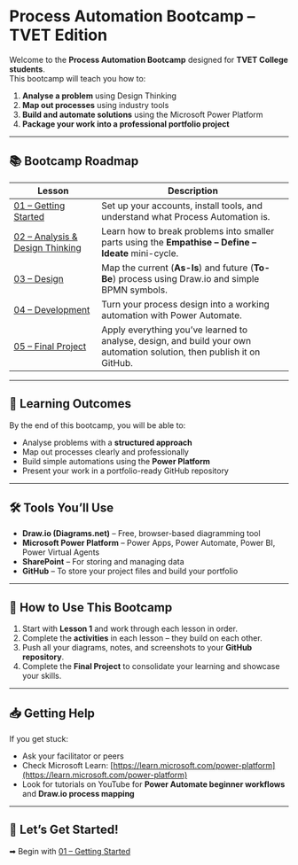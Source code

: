 # Process Automation Bootcamp – TVET Edition

Welcome to the **Process Automation Bootcamp** designed for **TVET College students**.  
This bootcamp will teach you how to:
1. **Analyse a problem** using Design Thinking
2. **Map out processes** using industry tools
3. **Build and automate solutions** using the Microsoft Power Platform
4. **Package your work into a professional portfolio project**

---

## 📚 Bootcamp Roadmap

| Lesson | Description |
|--------|-------------|
| [01 – Getting Started](./01%20Getting%20Started.md) | Set up your accounts, install tools, and understand what Process Automation is. |
| [02 – Analysis & Design Thinking](./02%20Analysis%20and%20Design%20Thinking.md) | Learn how to break problems into smaller parts using the **Empathise – Define – Ideate** mini-cycle. |
| [03 – Design](./03%20Design.md) | Map the current (**As-Is**) and future (**To-Be**) process using Draw.io and simple BPMN symbols. |
| [04 – Development](./04%20Development.md) | Turn your process design into a working automation with Power Automate. |
| [05 – Final Project](./05%20Final%20Project.md) | Apply everything you’ve learned to analyse, design, and build your own automation solution, then publish it on GitHub. |

---

## 🎯 Learning Outcomes
By the end of this bootcamp, you will be able to:
- Analyse problems with a **structured approach**
- Map out processes clearly and professionally
- Build simple automations using the **Power Platform**
- Present your work in a portfolio-ready GitHub repository

---

## 🛠 Tools You’ll Use
- **Draw.io (Diagrams.net)** – Free, browser-based diagramming tool  
- **Microsoft Power Platform** – Power Apps, Power Automate, Power BI, Power Virtual Agents  
- **SharePoint** – For storing and managing data  
- **GitHub** – To store your project files and build your portfolio

---

## 📌 How to Use This Bootcamp
1. Start with **Lesson 1** and work through each lesson in order.
2. Complete the **activities** in each lesson – they build on each other.
3. Push all your diagrams, notes, and screenshots to your **GitHub repository**.
4. Complete the **Final Project** to consolidate your learning and showcase your skills.

---

## 📥 Getting Help
If you get stuck:
- Ask your facilitator or peers
- Check Microsoft Learn: [https://learn.microsoft.com/power-platform](https://learn.microsoft.com/power-platform)
- Look for tutorials on YouTube for **Power Automate beginner workflows** and **Draw.io process mapping**

---

## 🚀 Let’s Get Started!
➡ Begin with [01 – Getting Started](lessons/01-Getting-Started.md)  
